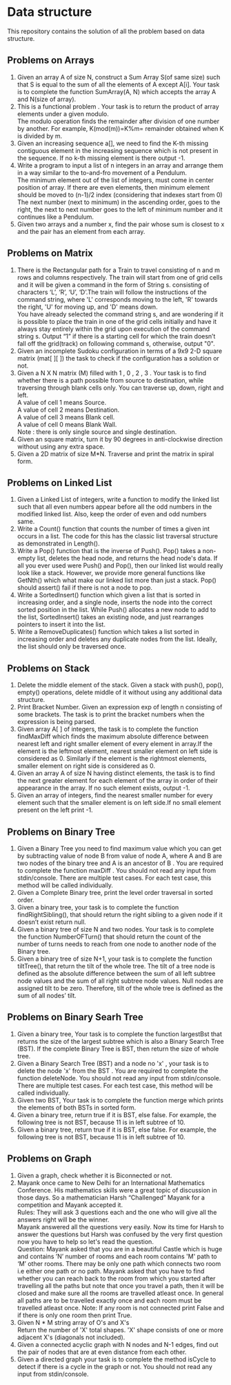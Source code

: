 # Data structure
This repository contains the solution of all the problem based on data structure.
## Problems on Arrays
1. Given an array A of size N, construct a Sum Array S(of same size) such that S is equal to the sum of all the elements of A except A[i]. Your task is to complete the function SumArray(A, N) which accepts the array A and N(size of array).
2. This is a functional problem . Your task is to return the product of array elements under a given modulo.<br />The modulo operation finds the remainder after division of one number by another. For example, K(mod(m))=K%m= remainder obtained when K is divided by m.
3. Given an increasing sequence a[], we need to find the K-th missing contiguous element in the increasing sequence which is not present in the sequence. If no k-th missing element is there output -1.
4. Write a program to input a list of n integers in an array and arrange them in a way similar to the to-and-fro movement of a Pendulum.<br />The minimum element out of the list of integers, must come in center position of array. If there are even elements, then minimum element should be moved to (n-1)/2 index (considering that indexes start from 0)<br />The next number (next to minimum) in the ascending order, goes to the right, the next to next number goes to the left of minimum number and it continues like a Pendulum.
5. Given two arrays and a number x, find the pair whose sum is closest to x and the pair has an element from each array.

## Problems on Matrix
1. There is the Rectangular path for a Train to travel consisting of n and m rows and columns respectively. The train will start from one of grid cells and it will be given a command in the form of String s. consisting of characters ‘L’, ‘R’, ‘U’, ‘D’.The train will follow the instructions of the command string, where 'L' corresponds moving to the left, 'R' towards the right, 'U' for moving up, and 'D' means down.<br />You have already selected the command string s, and are wondering if it is possible to place the train in one of the grid cells initially and have it always stay entirely within the grid upon execution of the command string s. Output “1” if there is a starting cell for which the train doesn’t fall off the grid(track) on following command s, otherwise, output "0".
2. Given an incomplete Sudoku configuration in terms of a 9x9 2-D square matrix (mat\[ \]\[ \]) the task to check if the configuration has a solution or not.
3. Given a N X N matrix (M) filled with 1 , 0 , 2 , 3 . Your task is to find whether there is a path possible from source to destination, while traversing through blank cells only. You can traverse up, down, right and left.<br />A value of cell 1 means Source.<br />A value of cell 2 means Destination.<br />A value of cell 3 means Blank cell.<br />A value of cell 0 means Blank Wall.<br />Note : there is only single source and single destination.
4. Given an square matrix, turn it by 90 degrees in anti-clockwise direction without using any extra space.
5. Given a 2D matrix of size M*N. Traverse and print the matrix in spiral form.

## Problems on Linked List
1. Given a Linked List of integers, write a function to modify the linked list such that all even numbers appear before all the odd numbers in the modified linked list. Also, keep the order of even and odd numbers same.
2. Write a Count() function that counts the number of times a given int occurs in a list. The code for this has the classic list traversal structure as demonstrated in Length().
3. Write a Pop() function that is the inverse of Push(). Pop() takes a non-empty list, deletes the head node, and returns the head node's data. If all you ever used were Push() and Pop(), then our linked list would really look like a stack. However, we provide more general functions like GetNth() which what make our linked list more than just a stack. Pop() should assert() fail if there is not a node to pop.
4. Write a SortedInsert() function which given a list that is sorted in increasing order, and a single node, inserts the node into the correct sorted position in the list. While Push() allocates a new node to add to the list, SortedInsert() takes an existing node, and just rearranges pointers to insert it into the list.
5. Write a RemoveDuplicates() function which takes a list sorted in increasing order and deletes any duplicate nodes from the list. Ideally, the list should only be traversed once.

## Problems on Stack
1. Delete the middle element of the stack. Given a stack with push(), pop(), empty() operations, delete middle of it without using any additional data structure.
2. Print Bracket Number. Given an expression exp of length n consisting of some brackets. The task is to print the bracket numbers when the expression is being parsed.
3. Given array A[ ] of integers, the task is to complete the function findMaxDiff which finds the maximum absolute difference between nearest left and right smaller element of every element in array.If the element is the leftmost element, nearest smaller element on left side is considered as 0. Similarly if the element is the rightmost elements, smaller element on right side is considered as 0.
4. Given an array A of size N having distinct elements, the task is to find the next greater element for each element of the array in order of their appearance in the array. If no such element exists, output -1.
5. Given an array of integers, find the nearest smaller number for every element such that the smaller element is on left side.If no small element present on the left print -1.

## Problems on Binary Tree
1. Given a Binary Tree you need to find maximum value which you can get by subtracting value of node B from value of node A, where A and B are two nodes of the binary tree and A is an ancestor of B . You are required to complete the function maxDiff . You should not read any input from stdin/console. There are multiple test cases. For each test case, this method will be called individually.
2. Given a Complete Binary tree, print the level order traversal in sorted order.
3. Given a binary tree, your task is to complete the function findRightSibling(), that should return the right sibling to a given node if it doesn’t exist return null.
4. Given a binary tree of size N and two nodes. Your task is to complete the function NumberOFTurn() that should return the count of the number of turns needs to reach from one node to another node of the Binary tree.
5. Given a binary tree of size N+1, your task is to complete the function tiltTree(), that return the tilt of the whole tree. The tilt of a tree node is defined as the absolute difference between the sum of all left subtree node values and the sum of all right subtree node values. Null nodes are assigned tilt to be zero. Therefore, tilt of the whole tree is defined as the sum of all nodes’ tilt.

## Problems on Binary Searh Tree
1. Given a binary tree, Your task is to complete the function largestBst that returns the size of the largest subtree which is also a Binary Search Tree (BST). If the complete Binary Tree is BST, then return the size of whole tree.
2. Given a Binary Search Tree (BST) and a node no 'x' , your task is to delete the node 'x' from the BST . You are required to complete the function deleteNode. You should not read any input from stdin/console. There are multiple test cases. For each test case, this method will be called individually.
3. Given two BST, Your task is to complete the function merge which prints the elements of both BSTs in sorted form.
4. Given a binary tree, return true if it is BST, else false. For example, the following tree is not BST, because 11 is in left subtree of 10.
5. Given a binary tree, return true if it is BST, else false. For example, the following tree is not BST, because 11 is in left subtree of 10.

## Problems on Graph
1. Given a graph, check whether it is Biconnected or not.
2. Mayank once came to New Delhi for an International Mathematics Conference. His mathematics skills were a great topic of discussion in those days. So a mathematician Harsh “Challenged” Mayank for a competition and Mayank accepted it.<br />Rules: They will ask 3 questions each and the one who will give all the answers right will be the winner.<br />Mayank answered all the questions very easily. Now its time for Harsh to answer the questions but Harsh was confused by the very first question now you have to help so let's read the question.<br />Question: Mayank asked that you are in a beautiful Castle which is huge and contains ’N’ number of rooms and each room contains 'M' path to ‘M’ other rooms. There may be only one path which connects two room i.e either one path or no path. Mayank asked that you have to find whether you can reach back to the room from which you started after travelling all the paths but note that once you travel a path, then it will be closed and make sure all the rooms are travelled atleast once. In general all paths are to be travelled exactly once and each room must be travelled atleast once. Note: If any room is not connected print False and if there is only one room then print True.
3. Given N * M string array of O's and X's<br />Return the number of 'X' total shapes. 'X' shape consists of one or more adjacent X's (diagonals not included).
4. Given a connected acyclic graph with N nodes and N-1 edges, find out the pair of nodes that are at even distance from each other.
5. Given a directed graph your task is to complete the method isCycle to detect if there is a cycle in the graph or not. You should not read any input from stdin/console.
